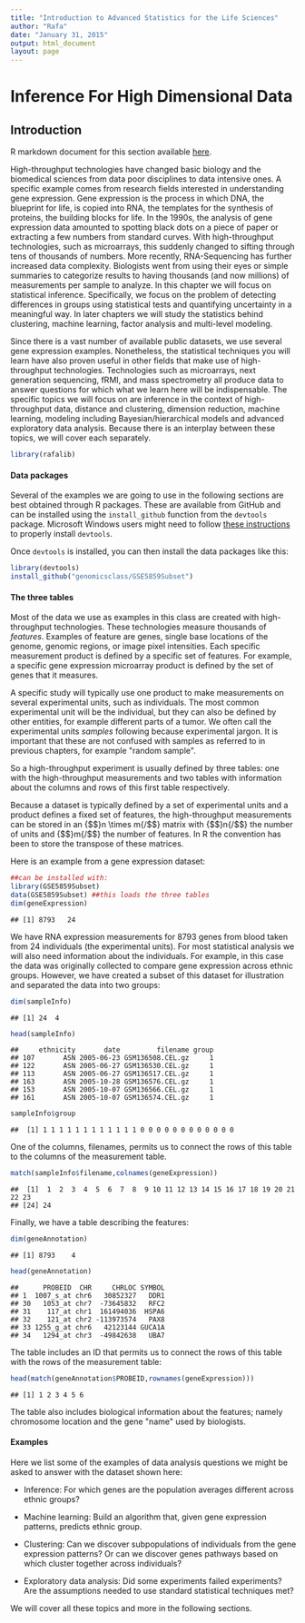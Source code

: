 ```yaml
---
title: "Introduction to Advanced Statistics for the Life Sciences"
author: "Rafa"
date: "January 31, 2015"
output: html_document
layout: page
---
```




# Inference For High Dimensional Data

## Introduction

R markdown document for this section available [here](https://github.com/genomicsclass/labs/tree/master/course3/intro_to_highthroughput_data.Rmd).

High-throughput technologies have changed basic biology and the biomedical sciences from data poor disciplines to data intensive ones. A specific example comes from research fields interested in understanding gene expression. Gene expression is the process in which DNA, the blueprint for life, is copied into RNA, the templates for the synthesis of proteins, the building blocks for life. In the 1990s, the analysis of gene expression data amounted to spotting black dots on a piece of paper or extracting a few numbers from standard curves. With high-throughput technologies, such as microarrays, this suddenly changed to sifting through tens of thousands of numbers. More recently, RNA-Sequencing has further increased data complexity. Biologists went from using their eyes or simple summaries to categorize results to having thousands (and now millions) of measurements per sample to analyze. In this chapter we will focus on statistical inference. Specifically, we focus on the problem of detecting differences in groups using statistical tests and quantifying uncertainty in a meaningful way. In later chapters we will study the statistics behind clustering, machine learning, factor analysis and multi-level modeling. 

Since there is a vast number of available public datasets, we use several gene expression examples. Nonetheless, the statistical techniques you will learn have also proven useful in other fields that make use of high-throughput technologies. Technologies such as microarrays, next generation sequencing, fRMI, and mass spectrometry all produce data to answer questions for which what we learn here will be indispensable. The specific topics we will focus on are inference in the context of high-throughput data, distance and clustering, dimension reduction, machine learning, modeling including Bayesian/hierarchical models and advanced exploratory data analysis. Because there is an interplay between these topics, we will cover each separately. 


```r
library(rafalib)
```

<a name="threetables"></a>

#### Data packages
Several of the  examples we are going to use in the following sections are best obtained through R packages. These are available from GitHub and can be installed using the `install_github` function from the `devtools` package. Microsoft Windows users might need to follow [these instructions](https://github.com/genomicsclass/windows) to properly install `devtools`. 

Once `devtools` is installed, you can then install the data packages like this:


```r
library(devtools)
install_github("genomicsclass/GSE5859Subset")
```

#### The three tables

Most of the data we use as examples in this class are created with high-throughput technologies. These technologies measure thousands of _features_. Examples of feature are genes, single base locations of the genome, genomic regions, or image pixel intensities. Each specific measurement product is defined by a specific set of features. For example, a specific gene expression microarray product is defined by the set of genes that it measures. 

A specific study will typically use one product to make measurements on several experimental units, such as individuals. The most common experimental unit will be the individual, but they can also be defined by other entities, for example different parts of a tumor. We often call the experimental units _samples_ following because experimental jargon. It is important that these are not confused with samples as referred to in previous chapters, for example "random sample". 

So a high-throughput experiment is usually defined by three tables: one with the high-throughput measurements and two tables with information about the columns and rows of this first table respectively.

Because a dataset is typically defined by a set of experimental units and a product defines a fixed set of features, the high-throughput measurements can be stored in an {$$}n \times m{/$$} matrix with {$$}n{/$$} the number of units and {$$}m{/$$} the number of features. In R the convention has been to store the transpose of these matrices. 

Here is an example from a gene expression dataset:


```r
##can be installed with:
library(GSE5859Subset)
data(GSE5859Subset) ##this loads the three tables
dim(geneExpression)
```

```
## [1] 8793   24
```

We have RNA expression measurements for 8793 genes from blood taken from 24 individuals (the experimental units). For most statistical analysis we will also need information about the individuals. For example, in this case the data was originally collected to compare gene expression across ethnic groups. However, we have created a subset of this dataset for illustration and separated the data into two groups:



```r
dim(sampleInfo)
```

```
## [1] 24  4
```

```r
head(sampleInfo)
```

```
##     ethnicity       date         filename group
## 107       ASN 2005-06-23 GSM136508.CEL.gz     1
## 122       ASN 2005-06-27 GSM136530.CEL.gz     1
## 113       ASN 2005-06-27 GSM136517.CEL.gz     1
## 163       ASN 2005-10-28 GSM136576.CEL.gz     1
## 153       ASN 2005-10-07 GSM136566.CEL.gz     1
## 161       ASN 2005-10-07 GSM136574.CEL.gz     1
```

```r
sampleInfo$group
```

```
##  [1] 1 1 1 1 1 1 1 1 1 1 1 1 0 0 0 0 0 0 0 0 0 0 0 0
```

One of the columns, filenames, permits us to connect the rows of this table to the columns of the measurement table.


```r
match(sampleInfo$filename,colnames(geneExpression))
```

```
##  [1]  1  2  3  4  5  6  7  8  9 10 11 12 13 14 15 16 17 18 19 20 21 22 23
## [24] 24
```


Finally, we have a table describing the features:


```r
dim(geneAnnotation)
```

```
## [1] 8793    4
```

```r
head(geneAnnotation)
```

```
##      PROBEID  CHR     CHRLOC SYMBOL
## 1  1007_s_at chr6   30852327   DDR1
## 30   1053_at chr7  -73645832   RFC2
## 31    117_at chr1  161494036  HSPA6
## 32    121_at chr2 -113973574   PAX8
## 33 1255_g_at chr6   42123144 GUCA1A
## 34   1294_at chr3  -49842638   UBA7
```

The table includes an ID that permits us to connect the rows of this table with the rows of the measurement table:

```r
head(match(geneAnnotation$PROBEID,rownames(geneExpression)))
```

```
## [1] 1 2 3 4 5 6
```
The table also includes biological information about the features; namely chromosome location and the gene "name" used by biologists.

#### Examples

Here we list some of the examples of data analysis questions we might be asked to answer with the dataset shown here:

* Inference: For which genes are the population averages different across ethnic groups? 

* Machine learning: Build an algorithm that, given gene expression patterns, predicts ethnic group.

* Clustering: Can we discover subpopulations of individuals from the gene expression patterns? Or can we discover genes pathways based on which cluster together across individuals?

* Exploratory data analysis: Did some experiments failed experiments? Are the assumptions needed to use standard statistical techniques met? 

We will cover all these topics and more in the following sections. 

